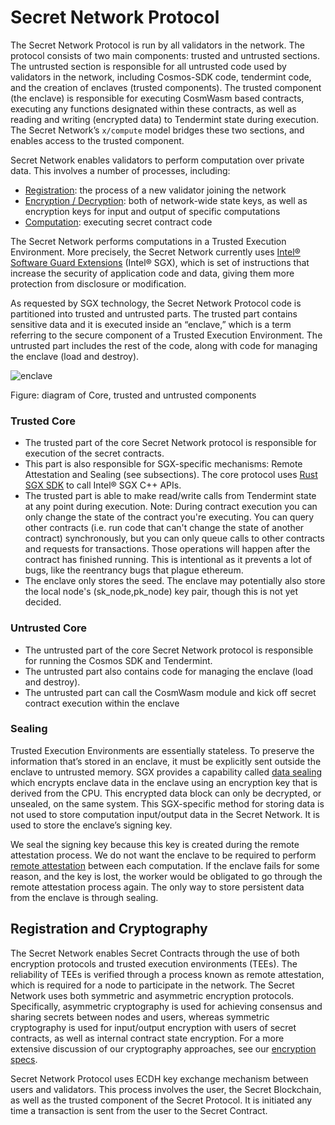 # Secret Network Protocol

The Secret Network Protocol is run by all validators in the network. The protocol consists of  two main components: trusted and untrusted sections. The untrusted section is responsible for all untrusted code used by validators in the network, including Cosmos-SDK code, tendermint code, and the creation of enclaves (trusted components). The trusted component (the enclave) is responsible for executing CosmWasm based contracts, executing any functions designated within these contracts, as well as reading and writing (encrypted data) to Tendermint state during execution. The Secret Network’s `x/compute` model bridges these two sections, and enables access to the trusted component.

Secret Network enables validators to perform computation over private data. This involves a number of processes, including:
* [Registration](/protocol/encryption-specs.md#new-node-registration): the process of a new validator joining the network
* [Encryption / Decryption](/protocol/encryption-specs.md): both of network-wide state keys, as well as encryption keys for input and output of specific computations
* [Computation](/protocol/components.md#secret-contracts): executing secret contract code

The Secret Network performs computations in a Trusted Execution Environment. More precisely, the Secret Network currently uses [Intel® Software Guard Extensions](https://en.wikipedia.org/wiki/Software_Guard_Extensions) (Intel® SGX), which is set of instructions that increase the security of application code and data, giving them more protection from disclosure or modification.

As requested by SGX technology, the Secret Network Protocol code is partitioned into trusted and untrusted parts. The trusted part contains sensitive data and it is executed inside an “enclave,” which is a term referring to the secure component of a Trusted Execution Environment. The untrusted part includes the rest of the code, along with code for managing the enclave (load and destroy).

![enclave](/diagrams/enclave.png)

Figure: diagram of Core, trusted and untrusted components

### Trusted Core
* The trusted part of the core Secret Network protocol is responsible for execution of the secret contracts. 
* This part is also responsible for SGX-specific mechanisms: Remote Attestation and Sealing (see subsections). The core protocol uses [Rust SGX SDK](https://github.com/apache/incubator-teaclave-sgx-sdk) to call Intel® SGX C++ APIs. 
* The trusted part is able to make read/write calls from Tendermint state at any point during execution. Note: During contract execution you can only change the state of the contract you're executing. You can query other contracts (i.e. run code that can't change the state of another contract) synchronously, but you can only queue calls to other contracts and requests for transactions. Those operations will happen after the contract has finished running. This is intentional as it prevents a lot of bugs, like the reentrancy bugs that plague ethereum.
* The enclave only stores the seed. The enclave may potentially also store the local node's (sk_node,pk_node) key pair, though this is not yet decided. 

### Untrusted Core
* The untrusted part of the core Secret Network protocol is responsible for running the Cosmos SDK and Tendermint. 
* The untrusted part also contains code for managing the enclave (load and destroy). 
* The untrusted part can call the CosmWasm module and kick off secret contract execution within the enclave

### Sealing
Trusted Execution Environments are essentially stateless. To preserve the information that’s stored in an enclave, it must be explicitly sent outside the enclave to untrusted memory. SGX provides a capability called [data sealing](https://software.intel.com/en-us/blogs/2016/05/04/introduction-to-intel-sgx-sealing) which encrypts enclave data in the enclave using an encryption key that is derived from the CPU. This encrypted data block can only be decrypted, or unsealed, on the same system. This SGX-specific method for storing data is not used to store computation input/output data in the Secret Network. It is used to store the enclave’s signing key. 

We seal the signing key because this key is created during the remote attestation process. We do not want the enclave to be required to perform [remote attestation](/protocol/encryption-specs.md#new-node-registration) between each computation. If the enclave fails for some reason, and the key is lost, the worker would be obligated to go through the remote attestation process again. The only way to store persistent data from the enclave is through sealing. 

## Registration and Cryptography

The Secret Network enables Secret Contracts through the use of both encryption protocols and trusted execution environments (TEEs). The reliability of TEEs is verified through a process known as remote attestation, which is required for a node to participate in the network. The Secret Network uses both symmetric and asymmetric encryption protocols. Specifically, asymmetric cryptography is used for achieving consensus and sharing secrets between nodes and users, whereas symmetric cryptography is used for input/output encryption with users of secret contracts, as well as internal contract state encryption. For a more extensive discussion of our cryptography approaches, see our [encryption specs](/protocol/encryption-specs.md).

Secret Network Protocol uses ECDH key exchange mechanism between users and validators. This process involves the user, the Secret Blockchain, as well as the trusted component of the Secret Protocol. It is initiated any time a transaction is sent from the user to the Secret Contract.